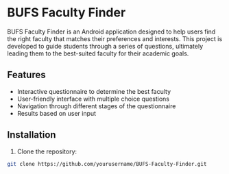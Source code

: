 # BUFS Faculty Finder

BUFS Faculty Finder is an Android application designed to help users find the right faculty that matches their preferences and interests. This project is developed to guide students through a series of questions, ultimately leading them to the best-suited faculty for their academic goals.

## Features

- Interactive questionnaire to determine the best faculty
- User-friendly interface with multiple choice questions
- Navigation through different stages of the questionnaire
- Results based on user input


## Installation

1. Clone the repository:

```bash
git clone https://github.com/yourusername/BUFS-Faculty-Finder.git
```
